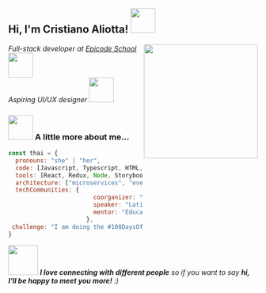 
<h2> Hi, I'm Cristiano Aliotta! <img src="https://media.giphy.com/media/mGcNjsfWAjY5AEZNw6/giphy.gif" width="50"></h2>
<img align='right' src="https://media.giphy.com/media/ieyl9zmCjO4b4t6qoY/giphy.gif" width="230">
<p><em>Full-stack developer at <a href="https://epicode.com/it/landing-web-developer-a/?utm_source=googleads&utm_campaign=brand&utm_adgroup=brandexact&utm_term=epicode&utm_campaign=Brand+QI+Target&utm_source=adwords&utm_medium=ppc&hsa_acc=1246633295&hsa_cam=16691982470&hsa_grp=138769335350&hsa_ad=589723747623&hsa_src=g&hsa_tgt=kwd-1083842420863&hsa_kw=epicode&hsa_mt=e&hsa_net=adwords&hsa_ver=3&gclid=Cj0KCQiAsdKbBhDHARIsANJ6-jeif9btekI_9y_o_hQYKUZorfZD_n2kAoDeUm_5uo9eS3Ga5BeIH7oaAqDvEALw_wcB">Epicode School</a><img src="https://media.giphy.com/media/WFZvB7VIXBgiz3oDXE/giphy.gif" width="50"></br>Aspiring UI/UX designer <img src="https://media.giphy.com/media/cJAVot5go0jTGlCWfr/giphy.gif" width="50"> 
</em></p>




### <img src="https://media.giphy.com/media/VgCDAzcKvsR6OM0uWg/giphy.gif" width="50"> A little more about me...  

```javascript
const thai = {
  pronouns: "she" | "her",
  code: [Javascript, Typescript, HTML, CSS, Ruby, Python, Java],
  tools: [React, Redux, Node, Storybook, Styled-Components, Jest, Docker],
  architecture: ["microservices", "event-driven", "design system pattern"],
  techCommunities: {
                        coorganizer: "AfroPython",
                        speaker: "Latinity",
                        mentor: "EducaTRANSforma"
                      },
 challenge: "I am doing the #100DaysOfCode challenge focused on react and typescript"
}
```

<img src="https://media.giphy.com/media/LnQjpWaON8nhr21vNW/giphy.gif" width="60"> <em><b>I love connecting with different people</b> so if you want to say <b>hi, I'll be happy to meet you more!</b> :)</em>
